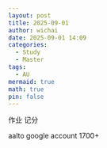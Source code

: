 ```yaml
---
layout: post
title: 2025-09-01
author: wichai
date: 2025-09-01 14:09
categories:
  - Study
  - Master
tags:
  - AU
mermaid: true
math: true
pin: false
---
```

作业 记分

aalto google account
1700+